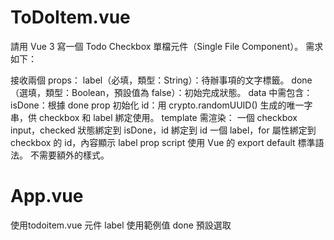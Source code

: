 # ToDoItem.vue
請用 Vue 3 寫一個 Todo Checkbox 單檔元件（Single File Component）。
需求如下：

接收兩個 props：
label（必填，類型：String）：待辦事項的文字標籤。
done（選填，類型：Boolean，預設值為 false）：初始完成狀態。
data 中需包含：
isDone：根據 done prop 初始化
id：用 crypto.randomUUID() 生成的唯一字串，供 checkbox 和 label 綁定使用。
template 需渲染：
一個 checkbox input，checked 狀態綁定到 isDone，id 綁定到 id
一個 label，for 屬性綁定到 checkbox 的 id，內容顯示 label prop
script 使用 Vue 的 export default 標準語法。
不需要額外的樣式。

# App.vue
使用todoitem.vue 元件
label 使用範例值 done 預設選取